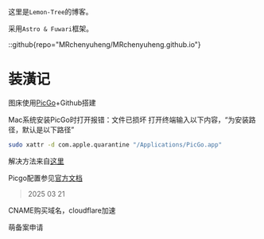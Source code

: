 
这里是`Lemon-Tree`的博客。

采用`Astro & Fuwari`框架。

::github{repo="MRchenyuheng/MRchenyuheng.github.io"}

# 装潢记

图床使用[PicGo](https://molunerfinn.com/PicGo/)+Github搭建


Mac系统安装PicGo时打开报错：文件已损坏
打开终端输入以下内容，“为安装路径，默认是以下路径”
```bash
sudo xattr -d com.apple.quarantine "/Applications/PicGo.app"
```
解决方法来自[这里](https://blog.csdn.net/m0_49562857/article/details/128998691)

Picgo配置参见[官方文档](https://picgo.github.io/PicGo-Doc/zh/guide/config.html#github%E5%9B%BE%E5%BA%8A)

> 2025 03 21

CNAME购买域名，cloudflare加速

萌备案申请